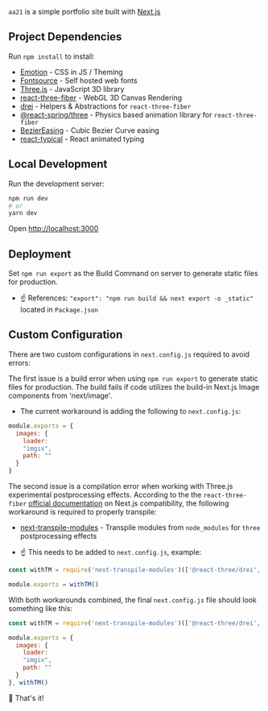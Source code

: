 `aa21` is a simple portfolio site built with [Next.js](https://nextjs.org/)

## Project Dependencies

Run `npm install` to install:

- [Emotion](https://github.com/emotion-js/emotion) - CSS in JS / Theming
- [Fontsource](https://github.com/fontsource/fontsource) - Self hosted web fonts
- [Three.js](https://github.com/mrdoob/three.js/) - JavaScript 3D library
- [react-three-fiber](https://github.com/pmndrs/react-three-fiber) - WebGL 3D Canvas Rendering
- [drei](https://github.com/pmndrs/drei) - Helpers & Abstractions for `react-three-fiber`
- [@react-spring/three](https://github.com/pmndrs/react-spring/tree/9.0.0/targets/three) - Physics based animation library for `react-three-fiber`
- [BezierEasing](https://github.com/gre/bezier-easing) - Cubic Bezier Curve easing
- [react-typical](https://github.com/catalinmiron/react-typical) - React animated typing


## Local Development

Run the development server:

```bash
npm run dev
# or
yarn dev
```

Open [http://localhost:3000](http://localhost:3000)

## Deployment

Set `npm run export` as the Build Command on server to generate static files for production.
- ☝️ References: `"export": "npm run build && next export -o _static"` located in `Package.json`

## Custom Configuration

There are two custom configurations in `next.config.js` required to avoid errors:

The first issue is a build error when using `npm run export` to generate static files for production. The build fails if code utilizes the build-in Next.js Image components from 'next/image'.

- The current workaround is adding the following to `next.config.js`:

```javascript
module.exports = {
  images: {
    loader:
    "imgix",
    path: ""
  }
}
```

The second issue is a compilation error when working with Three.js experimental postprocessing effects. According to the the `react-three-fiber` [official documentation](https://docs.pmnd.rs/react-three-fiber/getting-started/installation) on Next.js compatibility, the following workaround is required to properly transpile:

- [next-transpile-modules](https://github.com/martpie/next-transpile-modules) - Transpile modules from `node_modules` for `three` postprocessing effects

- ☝️ This needs to be added to `next.config.js`, example:

```javascript
const withTM = require('next-transpile-modules')(['@react-three/drei', 'three'])

module.exports = withTM()
```
With both workarounds combined, the final `next.config.js` file should look something like this:

```javascript
const withTM = require('next-transpile-modules')(['@react-three/drei', 'three'])

module.exports = {
  images: {
    loader:
    "imgix",
    path: ""
  }
}, withTM()
```

🎉 That's it!